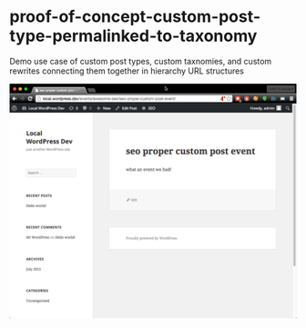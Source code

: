 # proof-of-concept-custom-post-type-permalinked-to-taxonomy
Demo use case of custom post types, custom taxnomies, and custom rewrites connecting them together in hierarchy URL structures

![Screenshot](https://github.com/WordPress-Phoenix/proof-of-concept-custom-post-type-permalinked-to-taxonomy/blob/master/screenshot.png)

